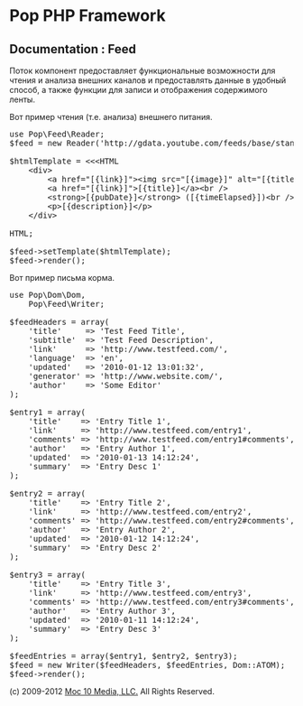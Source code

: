 Pop PHP Framework
=================

Documentation : Feed
--------------------

Поток компонент предоставляет функциональные возможности для чтения и анализа внешних каналов и предоставлять данные в удобный способ, а также функции для записи и отображения содержимого ленты.


Вот пример чтения (т.е. анализа) внешнего питания.


<pre>
use Pop\Feed\Reader;
$feed = new Reader('http://gdata.youtube.com/feeds/base/standardfeeds/most_viewed', 4);

$htmlTemplate = &lt;&lt;&lt;HTML
    &lt;div&gt;
        &lt;a href="[{link}]"&gt;&lt;img src="[{image}]" alt="[{title}]" border="0" /&gt;&lt;/a&gt;&lt;br /&gt;
        &lt;a href="[{link}]"&gt;[{title}]&lt;/a&gt;&lt;br /&gt;
        &lt;strong&gt;[{pubDate}]&lt;/strong&gt; ([{timeElapsed}])&lt;br /&gt;
        &lt;p&gt;[{description}]&lt;/p&gt;
    &lt;/div&gt;

HTML;

$feed->setTemplate($htmlTemplate);
$feed->render();
</pre>

Вот пример письма корма.


<pre>
use Pop\Dom\Dom,
    Pop\Feed\Writer;

$feedHeaders = array(
    'title'     => 'Test Feed Title',
    'subtitle'  => 'Test Feed Description',
    'link'      => 'http://www.testfeed.com/',
    'language'  => 'en',
    'updated'   => '2010-01-12 13:01:32',
    'generator' => 'http://www.website.com/',
    'author'    => 'Some Editor'
);

$entry1 = array(
    'title'    => 'Entry Title 1',
    'link'     => 'http://www.testfeed.com/entry1',
    'comments' => 'http://www.testfeed.com/entry1#comments',
    'author'   => 'Entry Author 1',
    'updated'  => '2010-01-13 14:12:24',
    'summary'  => 'Entry Desc 1'
);

$entry2 = array(
    'title'    => 'Entry Title 2',
    'link'     => 'http://www.testfeed.com/entry2',
    'comments' => 'http://www.testfeed.com/entry2#comments',
    'author'   => 'Entry Author 2',
    'updated'  => '2010-01-12 14:12:24',
    'summary'  => 'Entry Desc 2'
);

$entry3 = array(
    'title'    => 'Entry Title 3',
    'link'     => 'http://www.testfeed.com/entry3',
    'comments' => 'http://www.testfeed.com/entry3#comments',
    'author'   => 'Entry Author 3',
    'updated'  => '2010-01-11 14:12:24',
    'summary'  => 'Entry Desc 3'
);

$feedEntries = array($entry1, $entry2, $entry3);
$feed = new Writer($feedHeaders, $feedEntries, Dom::ATOM);
$feed->render();
</pre>

(c) 2009-2012 [Moc 10 Media, LLC.](http://www.moc10media.com) All Rights Reserved.
